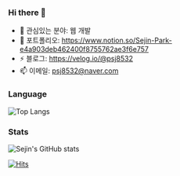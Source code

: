 ### Hi there 👋

<!--
**psj8532/psj8532** is a ✨ _special_ ✨ repository because its `README.md` (this file) appears on your GitHub profile.

Here are some ideas to get you started:
-->

- 🌱 관심있는 분야: 웹 개발
- 💬 포트폴리오: https://www.notion.so/Sejin-Park-e4a903deb462400f8755762ae3f6e757
- ⚡ 블로그: https://velog.io/@psj8532
- 📫 이메일: psj8532@naver.com


### Language
![Top Langs](https://github-readme-stats.vercel.app/api/top-langs/?username=psj8532&layout=compact)


### Stats
![Sejin's GitHub stats](https://github-readme-stats.vercel.app/api?username=psj8532&count_private=true&show_icons=true)

[![Hits](https://hits.seeyoufarm.com/api/count/incr/badge.svg?url=https%3A%2F%2Fgithub.com%2Fpsj8532%2Fhit-counter&count_bg=%2379C83D&title_bg=%23555555&icon=&icon_color=%23E7E7E7&title=hits&edge_flat=false)](https://hits.seeyoufarm.com)
